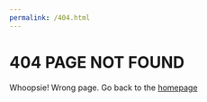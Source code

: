 ```yaml
---
permalink: /404.html
---
```




<h1> 404 PAGE NOT FOUND </h1>

<p>Whoopsie! Wrong page. Go back to the <a href="https://taxmygig.com">homepage</a>
